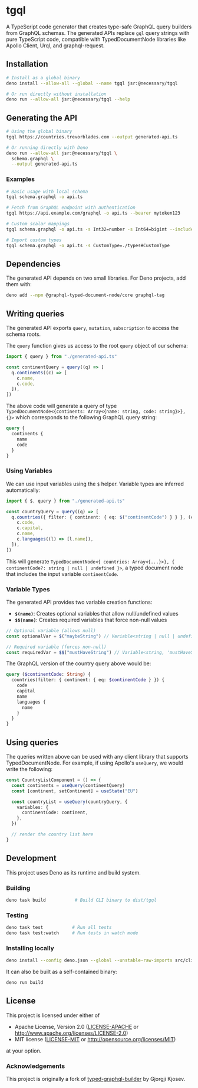 # tgql

A TypeScript code generator that creates type-safe GraphQL query builders from GraphQL schemas. The generated APIs
replace `gql` query strings with pure TypeScript code, compatible with TypedDocumentNode libraries like Apollo Client,
Urql, and graphql-request.

## Installation

```bash
# Install as a global binary
deno install --allow-all --global --name tgql jsr:@necessary/tgql

# Or run directly without installation
deno run --allow-all jsr:@necessary/tgql --help
```

## Generating the API

```bash
# Using the global binary
tgql https://countries.trevorblades.com --output generated-api.ts

# Or running directly with Deno
deno run --allow-all jsr:@necessary/tgql \
  schema.graphql \
  --output generated-api.ts
```

### Examples

```bash
# Basic usage with local schema
tgql schema.graphql -o api.ts

# Fetch from GraphQL endpoint with authentication
tgql https://api.example.com/graphql -o api.ts --bearer mytoken123

# Custom scalar mappings
tgql schema.graphql -o api.ts -s Int32=number -s Int64=bigint --include-typename

# Import custom types
tgql schema.graphql -o api.ts -s CustomType=./types#CustomType
```

## Dependencies

The generated API depends on two small libraries. For Deno projects, add them with:

```bash
deno add --npm @graphql-typed-document-node/core graphql-tag
```

## Writing queries

The generated API exports `query`, `mutation`, `subscription` to access the schema roots.

The `query` function gives us access to the root `query` object of our schema:

```typescript
import { query } from "./generated-api.ts"

const continentQuery = query((q) => [
  q.continents((c) => [
    c.name,
    c.code,
  ]),
])
```

The above code will generate a query of type `TypedDocumentNode<{continents: Array<{name: string, code: string}>}, {}>`
which corresponds to the following GraphQL query string:

```graphql
query {
  continents {
    name
    code
  }
}
```

### Using Variables

We can use input variables using the `$` helper. Variable types are inferred automatically:

```typescript
import { $, query } from "./generated-api.ts"

const countryQuery = query((q) => [
  q.countries({ filter: { continent: { eq: $("continentCode") } } }, (c) => [
    c.code,
    c.capital,
    c.name,
    c.languages((l) => [l.name]),
  ]),
])
```

This will generate `TypedDocumentNode<{ countries: Array<{...}>}, { continentCode?: string | null | undefined }>`, a
typed document node that includes the input variable `continentCode`.

### Variable Types

The generated API provides two variable creation functions:

- **`$(name)`**: Creates optional variables that allow null/undefined values
- **`$$(name)`**: Creates required variables that force non-null values

```typescript
// Optional variable (allows null)
const optionalVar = $("maybeString") // Variable<string | null | undefined, 'maybeString', undefined>

// Required variable (forces non-null)
const requiredVar = $$("mustHaveString") // Variable<string, 'mustHaveString', true>
```

The GraphQL version of the country query above would be:

```graphql
query ($continentCode: String) {
  countries(filter: { continent: { eq: $continentCode } }) {
    code
    capital
    name
    languages {
      name
    }
  }
}
```

## Using queries

The queries written above can be used with any client library that supports TypedDocumentNode. For example, if using
Apollo's `useQuery`, we would write the following:

```typescript
const CountryListComponent = () => {
  const continents = useQuery(continentQuery)
  const [continent, setContinent] = useState("EU")

  const countryList = useQuery(countryQuery, {
    variables: {
      continentCode: continent,
    },
  })

  // render the country list here
}
```

## Development

This project uses Deno as its runtime and build system.

### Building

```bash
deno task build           # Build CLI binary to dist/tgql
```

### Testing

```bash
deno task test           # Run all tests
deno task test:watch     # Run tests in watch mode
```

### Installing locally

```bash
deno install --config deno.json --global --unstable-raw-imports src/cli.ts -n tgql
```

It can also be built as a self-contained binary:

```bash
deno run build
```

## License

This project is licensed under either of

- Apache License, Version 2.0 ([LICENSE-APACHE](LICENSE-APACHE) or http://www.apache.org/licenses/LICENSE-2.0)
- MIT license ([LICENSE-MIT](LICENSE-MIT) or http://opensource.org/licenses/MIT)

at your option.

### Acknowledgements

This project is originally a fork of
[typed-graphql-builder](https://github.com/typed-graphql-builder/typed-graphql-builder) by Gjorgji Kjosev.
